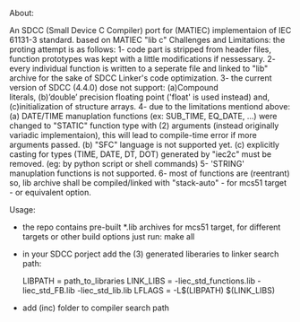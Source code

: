 About:

An SDCC (Small Device C Compiler) port for (MATIEC) implementaion of 
IEC 61131-3 standard.
based on MATIEC "lib c"
Challenges and Limitations:
the proting attempt is as follows:
1- code part is stripped from header files, function prototypes
   was kept with a little modifications if nessessary.
2- every individual function is written to a seperate file and linked to "lib"
   archive for the sake of SDCC Linker's code optimization.
3- the current version of SDCC (4.4.0) dose not support: (a)Compound  
   literals, (b)’double’ precision floating point ('float' is used instead)
   and,(c)initialization of structure arrays.
4- due to the limitations mentiond above:
   (a) DATE/TIME manuplation functions (ex: SUB_TIME, EQ_DATE, ...) were 
	 changed to "STATIC" function type with (2) arguments (instead originally 
	 variadic implementaion), this will lead to compile-time error 
	 if more arguments passed.
   (b) "SFC" language is not supported yet.
   (c) explicitly casting for types (TIME, DATE, DT, DOT) generated by "iec2c"
	   must be removed. (eg: by python script or shell commands)
5- 'STRING' manuplation functions is not supported.
6- most of functions are (reentrant) so, lib archive shall be compiled/linked with 
   "stack-auto" - for mcs51 target - or equivalent option.
   
Usage:
- the repo contains pre-built *.lib archives for mcs51 target, for different targets or
  other build options just run:
  make all
- in your SDCC porject add the (3) generated liberaries to linker search path:

  LIBPATH = path_to_libraries
  LINK_LIBS = -liec_std_functions.lib -liec_std_FB.lib -liec_std_lib.lib
  LFLAGS = -L$(LIBPATH) $(LINK_LIBS)
- add (inc) folder to compiler search path
